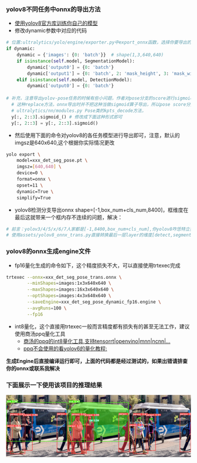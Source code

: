 ### yolov8不同任务中onnx的导出方法
- [使用yolov8官方库训练你自己的模型](https://github.com/ultralytics/ultralytics)
- 修改dynamic参数中对应的代码
```python
# 位置:ultralytics/yolo/engine/exporter.py中export_onnx函数，选择你要导出的任务，修改如下即可：
if dynamic:
    dynamic = {'images': {0: 'batch'}}  # shape(1,3,640,640)
    if isinstance(self.model, SegmentationModel):
        dynamic['output0'] = {0: 'batch'}
        dynamic['output1'] = {0: 'batch', 2: 'mask_height', 3: 'mask_width'}
    elif isinstance(self.model, DetectionModel):
        dynamic['output0'] = {0: 'batch'}

# 补充，注意导出yolov-pose任务的时候有些小问题，作者对pose分支的score进行sigmoid直接使用的是tensor.simoid_()
  # 这种replace方法，onnx导出时并不把这种当做sigmoid算子导出，所以pose score分支是有问题的，解决：
  # ultralytics/nn/modules.py Pose类的kpts_decode方法，
  y[:, 2::3].sigmoid_() # 修改成下面这种形式即可
  y[:, 2::3] = y[:, 2::3].sigmoid()
```
- 然后使用下面的命令对yolov8的各任务模型进行导出即可，注意，默认的imgsz是640x640,这个根据你实际情况更改
```bash
yolo export \
    model=xxx_det_seg_pose.pt \
    imgsz=[640,640] \
    device=0 \
    format=onnx \
    opset=11 \
    dynamic=True \
    simplify=True
```
- yolov8检测分支导出onnx shape=[-1,box_num+cls_num,8400]，框维度在最后这就带来一个框内存不连续的问题，解决：
```bash
# 前言：yolov3/4/5/x/6/7人家都是[-1,8400,box_num+cls_num],你yolov8咋恁特立独行呢，干他，必须干他
# 使用assets/yolov8_onnx_trans.py直接转换最后一层layer的维度[detect,segment,pose都要转换]，就是将8400这个维度放到前面
```
### yolov8的onnx生成engine文件
- fp16量化生成的命令如下，这个精度损失不大，可以直接使用trtexec完成
```bash
trtexec --onnx=xxx_det_seg_pose_trans.onnx \
        --minShapes=images:1x3x640x640 \
        --maxShapes=images:16x3x640x640 \
        --optShapes=images:4x3x640x640 \
        --saveEngine=xxx_det_seg_pose_dynamic_fp16.engine \
        --avgRuns=100 \
        --fp16
```
- int8量化，这个直接用trtexec一般而言精度都有损失有的甚至无法工作，建议使用商汤ppq量化工具
  - [商汤的ppq的int8量化工具,支持tensorrt|openvino|mnn|ncnn|...](https://github.com/openppl-public/ppq)
  - [ppq不会使用的看yolov6的量化教程:](https://github.com/meituan/YOLOv6/tree/main/tools/quantization/ppq)

**生成Engine后直接编译运行即可，上面的代码都是经过测试的，如果出错请排查你的onnx或联系我解决**
### 下面展示一下使用该项目的推理结果
![yolov8](../../assets/yolov8_det_seg_pose_res.png)